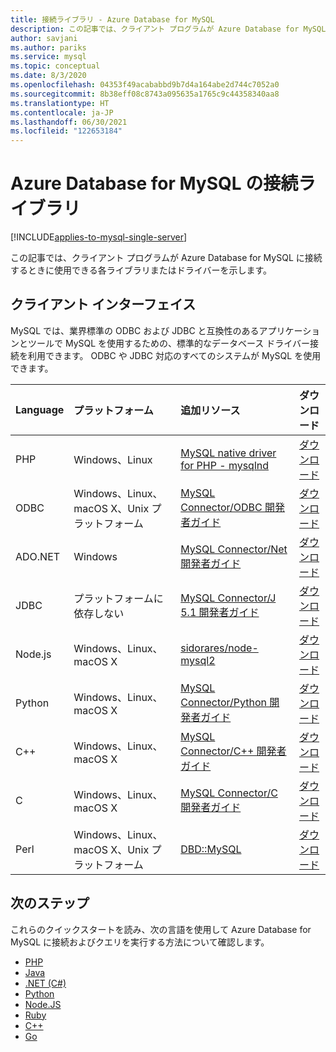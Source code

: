 ```yaml
---
title: 接続ライブラリ - Azure Database for MySQL
description: この記事では、クライアント プログラムが Azure Database for MySQL に接続するときに使用できる各ライブラリまたはドライバーを示します。
author: savjani
ms.author: pariks
ms.service: mysql
ms.topic: conceptual
ms.date: 8/3/2020
ms.openlocfilehash: 04353f49acababbd9b7d4a164abe2d744c7052a0
ms.sourcegitcommit: 8b38eff08c8743a095635a1765c9c44358340aa8
ms.translationtype: HT
ms.contentlocale: ja-JP
ms.lasthandoff: 06/30/2021
ms.locfileid: "122653184"
---
```

# <a name="connection-libraries-for-azure-database-for-mysql"></a>Azure Database for MySQL の接続ライブラリ

[!INCLUDE[applies-to-mysql-single-server](includes/applies-to-mysql-single-server.md)]

この記事では、クライアント プログラムが Azure Database for MySQL に接続するときに使用できる各ライブラリまたはドライバーを示します。

## <a name="client-interfaces"></a>クライアント インターフェイス
MySQL では、業界標準の ODBC および JDBC と互換性のあるアプリケーションとツールで MySQL を使用するための、標準的なデータベース ドライバー接続を利用できます。 ODBC や JDBC 対応のすべてのシステムが MySQL を使用できます。

| **Language** | **プラットフォーム** | **追加リソース** | **ダウンロード** |
| :----------- | :------------| :-----------------------| :------------|
| PHP | Windows、Linux | [MySQL native driver for PHP - mysqlnd](https://dev.mysql.com/downloads/connector/php-mysqlnd/) | [ダウンロード](https://secure.php.net/downloads.php) |
| ODBC | Windows、Linux、macOS X、Unix プラットフォーム | [MySQL Connector/ODBC 開発者ガイド](https://dev.mysql.com/doc/connector-odbc/en/) | [ダウンロード](https://dev.mysql.com/downloads/connector/odbc/) |
| ADO.NET | Windows | [MySQL Connector/Net 開発者ガイド](https://dev.mysql.com/doc/connector-net/en/) | [ダウンロード](https://dev.mysql.com/downloads/connector/net/) |
| JDBC | プラットフォームに依存しない | [MySQL Connector/J 5.1 開発者ガイド](https://dev.mysql.com/doc/connector-j/5.1/en/) | [ダウンロード](https://dev.mysql.com/downloads/connector/j/) |
| Node.js | Windows、Linux、macOS X | [sidorares/node-mysql2](https://github.com/sidorares/node-mysql2/tree/master/documentation) | [ダウンロード](https://github.com/sidorares/node-mysql2) |
| Python | Windows、Linux、macOS X | [MySQL Connector/Python 開発者ガイド](https://dev.mysql.com/doc/connector-python/en/) | [ダウンロード](https://dev.mysql.com/downloads/connector/python/) |
| C++ | Windows、Linux、macOS X | [MySQL Connector/C++ 開発者ガイド](https://dev.mysql.com/doc/connector-cpp/en/) | [ダウンロード](https://dev.mysql.com/downloads/connector/python/) |
| C | Windows、Linux、macOS X | [MySQL Connector/C 開発者ガイド](https://dev.mysql.com/doc/c-api/8.0/en/) | [ダウンロード](https://dev.mysql.com/downloads/connector/c/)
| Perl | Windows、Linux、macOS X、Unix プラットフォーム | [DBD::MySQL](https://metacpan.org/pod/DBD::mysql) | [ダウンロード](https://metacpan.org/pod/DBD::mysql) |


## <a name="next-steps"></a>次のステップ
これらのクイックスタートを読み、次の言語を使用して Azure Database for MySQL に接続およびクエリを実行する方法について確認します。

- [PHP](./connect-php.md)
- [Java](./connect-java.md)
- [.NET (C#)](./connect-csharp.md)
- [Python](./connect-python.md)
- [Node.JS](./connect-nodejs.md)
- [Ruby](./connect-ruby.md)
- [C++](connect-cpp.md)
- [Go](./connect-go.md)
